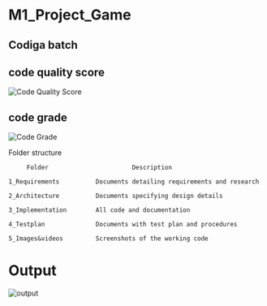 # M1_Project_Game

## Codiga batch

## code quality score

![Code Quality Score](https://api.codiga.io/project/31372/score/svg)

## code grade

![Code Grade](https://api.codiga.io/project/31372/status/svg)



Folder structure

         Folder                       Description

    1_Requirements          Documents detailing requirements and research

    2_Architecture          Documents specifying design details
    
    3_Implementation        All code and documentation
    
    4_Testplan              Documents with test plan and procedures
    
    5_Images&videos         Screenshots of the working code  


# Output
![output](https://user-images.githubusercontent.com/59721857/154501142-e1246c0f-328d-4ab9-95f4-6b7924cb8826.jpg)
